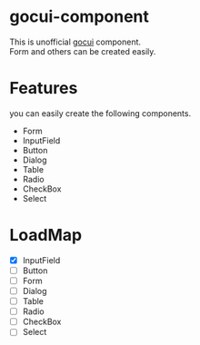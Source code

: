# gocui-component
This is unofficial [gocui](https://github.com/jroimartin/gocui) component.  
Form and others can be created easily.

# Features
you can easily create the following components.

- Form
- InputField
- Button
- Dialog
- Table
- Radio
- CheckBox
- Select

# LoadMap
- [x] InputField
- [ ] Button
- [ ] Form
- [ ] Dialog
- [ ] Table
- [ ] Radio
- [ ] CheckBox
- [ ] Select
